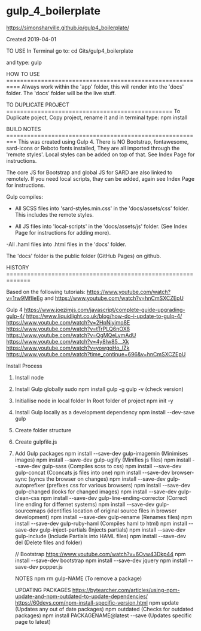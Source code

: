 # gulp_4_boilerplate

https://simonsharville.github.io/gulp4_boilerplate/

Created 2019-04-01


TO USE
  In Terminal go to:
  cd Gits/gulp4_boilerplate

  and type:
  gulp


HOW TO USE ==========================================================
Always work within the 'app' folder, this will render into the 'docs' folder. 
The 'docs' folder will be the live stuff.


TO DUPLICATE PROJECT ================================================
    To Duplicate poject, Copy project, rename it and in terminal type:
      npm install



BUILD NOTES =========================================================
This was created using Gulp 4. 
There is NO Bootstrap, fontawesome, sard-icons or Reboto fonts installed, They are all imported through the 'remote styles'. Local styles can be added on top of that. See Index Page for instructions.

The core JS for Bootstrap and global JS for SARD are also linked to remotely. If you need local scripts, thay can be added, again see Index Page for instructions.

Gulp compiles:
- All SCSS files into 'sard-styles.min.css' in the 'docs/assets/css' folder. This includes the remote styles.

- All JS files into 'local-scripts' in the 'docs/assets/js' folder. (See Index Page for instructions for adding more).

-All .haml files into .html files in the 'docs' folder.

The 'docs' folder is the public folder (GitHub Pages) on github.



HISTORY =============================================================

Based on the following tutorials: 
  https://www.youtube.com/watch?v=1rw9MfIleEg
  and
  https://www.youtube.com/watch?v=hnCmSXCZEpU

  Gulp 4
  https://www.joezimjs.com/javascript/complete-guide-upgrading-gulp-4/
  https://www.liquidlight.co.uk/blog/how-do-i-update-to-gulp-4/
  https://www.youtube.com/watch?v=2HpNiyimo8E
  https://www.youtube.com/watch?v=tTrPLQ6nOX8
  https://www.youtube.com/watch?v=QgMQeLymAdU
  https://www.youtube.com/watch?v=4y8Iw85__Xk
  https://www.youtube.com/watch?v=yowgoHo_IZk
  https://www.youtube.com/watch?time_continue=696&v=hnCmSXCZEpU


Install Process
1.  Install node
    
2.  Install Gulp globally
    sudo npm install gulp -g
    gulp -v   (check version)

3.  Initiallise node in local folder
    In Root folder of project
    npm init -y

4.  Install Gulp locally as a development dependency
    npm install --dev-save gulp

5.  Create folder structure

6.  Create gulpfile.js

7.  Add Gulp packages
    npm install --save-dev gulp-imagemin                (Minimises images)
    npm install --save-dev gulp-uglify                  (Minifies js files)
    npm install --save-dev gulp-sass                    (Compiles scss to css)
    npm install --save-dev gulp-concat                  (Cconcats js files into one)
    npm install --save-dev browser-sync                 (syncs the browser on changes)
    npm install --save-dev gulp-autoprefixer            (prefixes css for various browsers)
    npm install --save-dev gulp-changed                 (looks for changed images)
    npm install --save-dev gulp-clean-css
    npm install --save-dev gulp-line-ending-corrector   (Correct line ending for differnet systems)
    npm install --save-dev gulp-sourcemaps              (identifies location of original source files in browser development)
    npm install --save-dev gulp-rename                  (Renames files)
    npm install --save-dev gulp-ruby-haml               (Compiles haml to html)
    npm install --save-dev gulp-inject-partials         (Injects partials)
    npm install --save-dev gulp-include                 (Include Partials into HAML files)
    npm install --save-dev del                          (Delete files and folder)

    // Bootstrap
    https://www.youtube.com/watch?v=6Ovw43Dkp44
    npm install --save-dev bootstrap 
    npm install --save-dev jquery
    npm install --save-dev popper.js                    

    NOTES
    npm rm gulp-NAME                                    (To remove a package)
    
    UPDATING PACKAGES
    https://bytearcher.com/articles/using-npm-update-and-npm-outdated-to-update-dependencies/
    https://60devs.com/npm-install-specific-version.html
    npm update                                          (Updates any out of date packages)
    npm outdated                                        (Checks for outdated packages)
    npm install PACKAGENAME@latest --save               (Updates specific page to latest)




